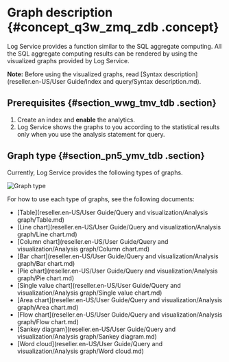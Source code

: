 # Graph description {#concept_q3w_zmq_zdb .concept}

Log Service provides a function similar to the SQL aggregate computing. All the SQL aggregate computing results can be rendered by using the visualized graphs provided by Log Service.

**Note:** Before using the visualized graphs, read [Syntax description](reseller.en-US/User Guide/Index and query/Syntax description.md).

## Prerequisites {#section_wwg_tmv_tdb .section}

1.  Create an index and **enable** the analytics.
2.  Log Service shows the graphs to you according to the statistical results only when you use the analysis statement for query.

## Graph type {#section_pn5_ymv_tdb .section}

Currently, Log Service provides the following types of graphs.

![](images/5692_en-US.png "Graph type ")

For how to use each type of graphs, see the following documents:

-   [Table](reseller.en-US/User Guide/Query and visualization/Analysis graph/Table.md)
-   [Line chart](reseller.en-US/User Guide/Query and visualization/Analysis graph/Line chart.md)
-   [Column chart](reseller.en-US/User Guide/Query and visualization/Analysis graph/Column chart.md)
-   [Bar chart](reseller.en-US/User Guide/Query and visualization/Analysis graph/Bar chart.md)
-   [Pie chart](reseller.en-US/User Guide/Query and visualization/Analysis graph/Pie chart.md)
-   [Single value chart](reseller.en-US/User Guide/Query and visualization/Analysis graph/Single value chart.md)
-   [Area chart](reseller.en-US/User Guide/Query and visualization/Analysis graph/Area chart.md)
-   [Flow chart](reseller.en-US/User Guide/Query and visualization/Analysis graph/Flow chart.md)
-   [Sankey diagram](reseller.en-US/User Guide/Query and visualization/Analysis graph/Sankey diagram.md)
-   [Word cloud](reseller.en-US/User Guide/Query and visualization/Analysis graph/Word cloud.md)

